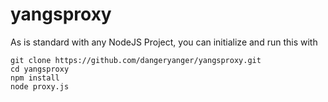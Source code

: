# yangsproxy

As is standard with any NodeJS Project, you can initialize and run this with
```
git clone https://github.com/dangeryanger/yangsproxy.git
cd yangsproxy
npm install
node proxy.js
```
